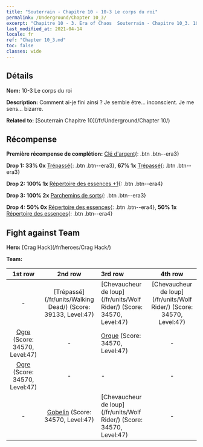 ```yaml
---
title: "Souterrain - Chapitre 10 - 10-3 Le corps du roi"
permalink: /Underground/Chapter 10_3/
excerpt: "Chapitre 10 - 3. Era of Chaos  Souterrain - Chapitre 10_3. 10-3 Le corps du roi"
last_modified_at: 2021-04-14
locale: fr
ref: "Chapter 10_3.md"
toc: false
classes: wide
---
```


## Détails

 **Nom:** 10-3 Le corps du roi

 **Description:** Comment ai-je fini ainsi ? Je semble être... inconscient. Je me sens... bizarre.

 **Related to:** [Souterrain Chapitre 10](/fr/Underground/Chapter 10/)

## Récompense

 **Première récompense de complétion:** [Clé d'argent](/fr/Items/con_693/){: .btn .btn--era3}

 **Drop 1:** **33% 0x** [Trépassé](/fr/Items/unt_209/){: .btn .btn--era3}, **67% 1x** [Trépassé](/fr/Items/unt_209/){: .btn .btn--era3}

 **Drop 2:** **100% 1x** [Répertoire des essences +1](/fr/Items/mat_46/){: .btn .btn--era4}

 **Drop 3:** **100% 2x** [Parchemins de sorts](/fr/Items/con_694/){: .btn .btn--era3}

 **Drop 4:** **50% 0x** [Répertoire des essences](/fr/Items/mat_39/){: .btn .btn--era4}, **50% 1x** [Répertoire des essences](/fr/Items/mat_39/){: .btn .btn--era4}


## Fight against Team
 **Hero:** [Crag Hack](/fr/heroes/Crag Hack/)

 **Team:**


  | 1st row | 2nd row | 3rd row | 4th row |
  |:----:|:----:|:----|:----:|
  | - | [Trépassé](/fr/units/Walking Dead/) (Score: 39133, Level:47)  | [Chevaucheur de loup](/fr/units/Wolf Rider/) (Score: 34570, Level:47)  | [Chevaucheur de loup](/fr/units/Wolf Rider/) (Score: 34570, Level:47)  |
  | [Ogre](/fr/units/Ogre/) (Score: 34570, Level:47)  | - | [Orque](/fr/units/Orc/) (Score: 34570, Level:47)  | - |
  | [Ogre](/fr/units/Ogre/) (Score: 34570, Level:47)  | - | - | - |
  | - | [Gobelin](/fr/units/Goblin/) (Score: 34570, Level:47)  | [Chevaucheur de loup](/fr/units/Wolf Rider/) (Score: 34570, Level:47)  | - |


